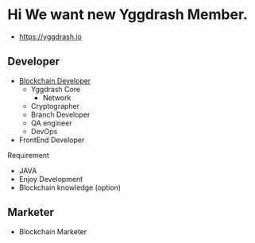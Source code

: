 # Hi We want new Yggdrash Member.

- https://yggdrash.io

## Developer
- [Blockchain Developer](./Developer.md)
  - Yggdrash Core
    - Network
  - Cryptographer
  - Branch Developer
  - QA engineer
  - DevOps
- FrontEnd Developer

Requirement 
- JAVA
- Enjoy Development
- Blockchain knowledge (option)


## Marketer
- Blockchain Marketer
